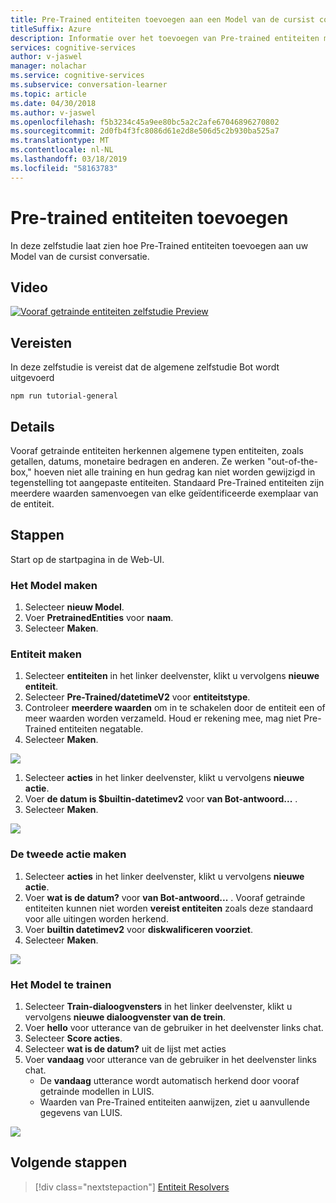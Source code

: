 ```yaml
---
title: Pre-Trained entiteiten toevoegen aan een Model van de cursist conversatie - Microsoft Cognitive Services | Microsoft Docs
titleSuffix: Azure
description: Informatie over het toevoegen van Pre-trained entiteiten met een Model van de cursist conversatie.
services: cognitive-services
author: v-jaswel
manager: nolachar
ms.service: cognitive-services
ms.subservice: conversation-learner
ms.topic: article
ms.date: 04/30/2018
ms.author: v-jaswel
ms.openlocfilehash: f5b3234c45a9ee80bc5a2c2afe67046896270802
ms.sourcegitcommit: 2d0fb4f3fc8086d61e2d8e506d5c2b930ba525a7
ms.translationtype: MT
ms.contentlocale: nl-NL
ms.lasthandoff: 03/18/2019
ms.locfileid: "58163783"
---
```

# <a name="how-to-add-pre-trained-entities"></a>Pre-trained entiteiten toevoegen
In deze zelfstudie laat zien hoe Pre-Trained entiteiten toevoegen aan uw Model van de cursist conversatie.

## <a name="video"></a>Video

[![Vooraf getrainde entiteiten zelfstudie Preview](https://aka.ms/cl_Tutorial_v3_PreTrainedEntities_Preview)](https://aka.ms/cl_Tutorial_v3_PreTrainedEntities)

## <a name="requirements"></a>Vereisten
In deze zelfstudie is vereist dat de algemene zelfstudie Bot wordt uitgevoerd

    npm run tutorial-general

## <a name="details"></a>Details

Vooraf getrainde entiteiten herkennen algemene typen entiteiten, zoals getallen, datums, monetaire bedragen en anderen.  Ze werken "out-of-the-box," hoeven niet alle training en hun gedrag kan niet worden gewijzigd in tegenstelling tot aangepaste entiteiten.  Standaard Pre-Trained entiteiten zijn meerdere waarden samenvoegen van elke geïdentificeerde exemplaar van de entiteit.

## <a name="steps"></a>Stappen

Start op de startpagina in de Web-UI.

### <a name="create-the-model"></a>Het Model maken

1. Selecteer **nieuw Model**.
2. Voer **PretrainedEntities** voor **naam**.
3. Selecteer **Maken**.

### <a name="entity-creation"></a>Entiteit maken

1. Selecteer **entiteiten** in het linker deelvenster, klikt u vervolgens **nieuwe entiteit**.
2. Selecteer **Pre-Trained/datetimeV2** voor **entiteitstype**.
3. Controleer **meerdere waarden** om in te schakelen door de entiteit een of meer waarden worden verzameld. Houd er rekening mee, mag niet Pre-Trained entiteiten negatable.
4. Selecteer **Maken**.

![](../media/T08_entity_create.png)

1. Selecteer **acties** in het linker deelvenster, klikt u vervolgens **nieuwe actie**.
2. Voer **de datum is $builtin-datetimev2** voor **van Bot-antwoord...** .
3. Selecteer **Maken**.

![](../media/T08_action_create_1.png)

### <a name="create-the-second-action"></a>De tweede actie maken

1. Selecteer **acties** in het linker deelvenster, klikt u vervolgens **nieuwe actie**.
2. Voer **wat is de datum?** voor **van Bot-antwoord...** . Vooraf getrainde entiteiten kunnen niet worden **vereist entiteiten** zoals deze standaard voor alle uitingen worden herkend.
3. Voer **builtin datetimev2** voor **diskwalificeren voorziet**.
4. Selecteer **Maken**.

![](../media/T08_action_create_2.png)

### <a name="train-the-model"></a>Het Model te trainen

1. Selecteer **Train-dialoogvensters** in het linker deelvenster, klikt u vervolgens **nieuwe dialoogvenster van de trein**.
2. Voer **hello** voor utterance van de gebruiker in het deelvenster links chat.
3. Selecteer **Score acties**.
4. Selecteer **wat is de datum?** uit de lijst met acties
5. Voer **vandaag** voor utterance van de gebruiker in het deelvenster links chat.
    - De **vandaag** utterance wordt automatisch herkend door vooraf getrainde modellen in LUIS.
    - Waarden van Pre-Trained entiteiten aanwijzen, ziet u aanvullende gegevens van LUIS.

![](../media/T08_training.png)

## <a name="next-steps"></a>Volgende stappen

> [!div class="nextstepaction"]
> [Entiteit Resolvers](./09-entity-resolvers.md)
